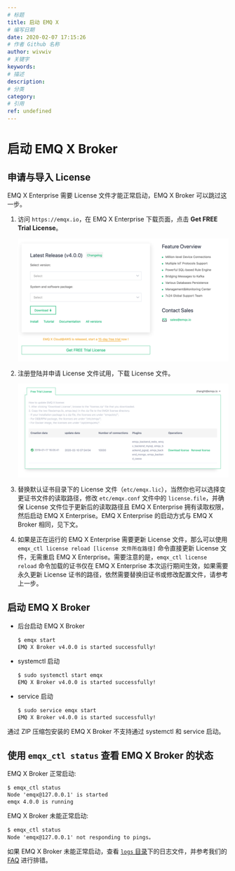 ```yaml
---
# 标题
title: 启动 EMQ X
# 编写日期
date: 2020-02-07 17:15:26
# 作者 Github 名称
author: wivwiv
# 关键字
keywords:
# 描述
description:
# 分类
category: 
# 引用
ref: undefined
---
```


# 启动 EMQ X Broker

## 申请与导入 License

EMQ X Enterprise 需要 License 文件才能正常启动，EMQ X Broker 可以跳过这一步。

1. 访问 `https://emqx.io`，在 EMQ X Enterprise 下载页面，点击 **Get FREE Trial License**。

    ![](./static/WX20200210-153301@2x.png)

2. 注册登陆并申请 License 文件试用，下载 License 文件。

    ![](./static/WX20200210-153822@2x.png)

3. 替换默认证书目录下的 License 文件（`etc/emqx.lic`），当然你也可以选择变更证书文件的读取路径，修改 `etc/emqx.conf` 文件中的 `license.file`，并确保 License 文件位于更新后的读取路径且 EMQ X Enterprise 拥有读取权限，然后启动 EMQ X Enterprise。EMQ X Enterprise 的启动方式与 EMQ X Broker 相同，见下文。

4. 如果是正在运行的 EMQ X Enterprise 需要更新 License 文件，那么可以使用 `emqx_ctl license reload [license 文件所在路径]` 命令直接更新 License 文件，无需重启 EMQ X Enterprise。需要注意的是，`emqx_ctl license reload` 命令加载的证书仅在 EMQ X Enterprise 本次运行期间生效，如果需要永久更新 License 证书的路径，依然需要替换旧证书或修改配置文件，请参考上一步。

## 启动 EMQ X Broker

+ 后台启动 EMQ X Broker

    ```
    $ emqx start
    EMQ X Broker v4.0.0 is started successfully!
    ```

+ systemctl 启动

    ```
    $ sudo systemctl start emqx
    EMQ X Broker v4.0.0 is started successfully!
    ```

+ service 启动

    ```
    $ sudo service emqx start
    EMQ X Broker v4.0.0 is started successfully!
    ```

通过 ZIP 压缩包安装的 EMQ X Broker 不支持通过 systemctl 和 service 启动。

## 使用 `emqx_ctl status` 查看 EMQ X Broker 的状态

EMQ X Broker 正常启动: 
```
$ emqx_ctl status
Node 'emqx@127.0.0.1' is started
emqx 4.0.0 is running
```

EMQ X Broker 未能正常启动:
```
$ emqx_ctl status
Node 'emqx@127.0.0.1' not responding to pings。
```

如果 EMQ X Broker 未能正常启动，查看 [`logs` 目录](using-emqx/directory.md)下的日志文件，并参考我们的 [FAQ](faq/index.md#) 进行排错。